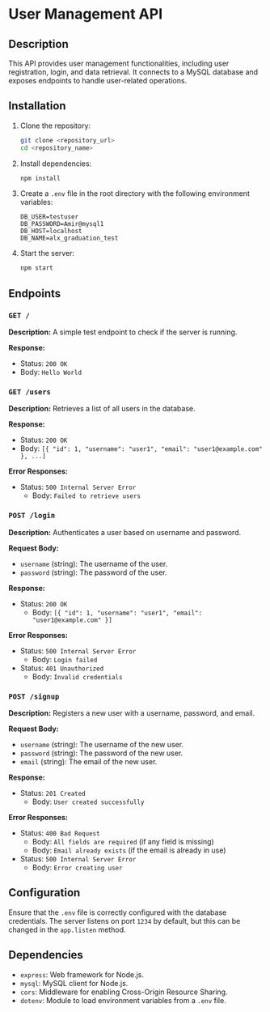 # User Management API

## Description

This API provides user management functionalities, including user registration, login, and data retrieval. It connects to a MySQL database and exposes endpoints to handle user-related operations.

## Installation

1. Clone the repository:
    ```bash
    git clone <repository_url>
    cd <repository_name>
    ```

2. Install dependencies:
    ```bash
    npm install
    ```

3. Create a `.env` file in the root directory with the following environment variables:
    ```env
    DB_USER=testuser
    DB_PASSWORD=Amir@mysql1
    DB_HOST=localhost
    DB_NAME=alx_graduation_test
    ```

4. Start the server:
    ```bash
    npm start
    ```

## Endpoints

### `GET /`

**Description:** A simple test endpoint to check if the server is running.

**Response:**
- Status: `200 OK`
- Body: `Hello World`

### `GET /users`

**Description:** Retrieves a list of all users in the database.

**Response:**
- Status: `200 OK`
- Body: `[{ "id": 1, "username": "user1", "email": "user1@example.com" }, ...]`

**Error Responses:**
- Status: `500 Internal Server Error`
  - Body: `Failed to retrieve users`

### `POST /login`

**Description:** Authenticates a user based on username and password.

**Request Body:**
- `username` (string): The username of the user.
- `password` (string): The password of the user.

**Response:**
- Status: `200 OK`
  - Body: `[{ "id": 1, "username": "user1", "email": "user1@example.com" }]`
  
**Error Responses:**
- Status: `500 Internal Server Error`
  - Body: `Login failed`
- Status: `401 Unauthorized`
  - Body: `Invalid credentials`

### `POST /signup`

**Description:** Registers a new user with a username, password, and email.

**Request Body:**
- `username` (string): The username of the new user.
- `password` (string): The password of the new user.
- `email` (string): The email of the new user.

**Response:**
- Status: `201 Created`
  - Body: `User created successfully`

**Error Responses:**
- Status: `400 Bad Request`
  - Body: `All fields are required` (if any field is missing)
  - Body: `Email already exists` (if the email is already in use)
- Status: `500 Internal Server Error`
  - Body: `Error creating user`

## Configuration

Ensure that the `.env` file is correctly configured with the database credentials. The server listens on port `1234` by default, but this can be changed in the `app.listen` method.

## Dependencies

- `express`: Web framework for Node.js.
- `mysql`: MySQL client for Node.js.
- `cors`: Middleware for enabling Cross-Origin Resource Sharing.
- `dotenv`: Module to load environment variables from a `.env` file.
